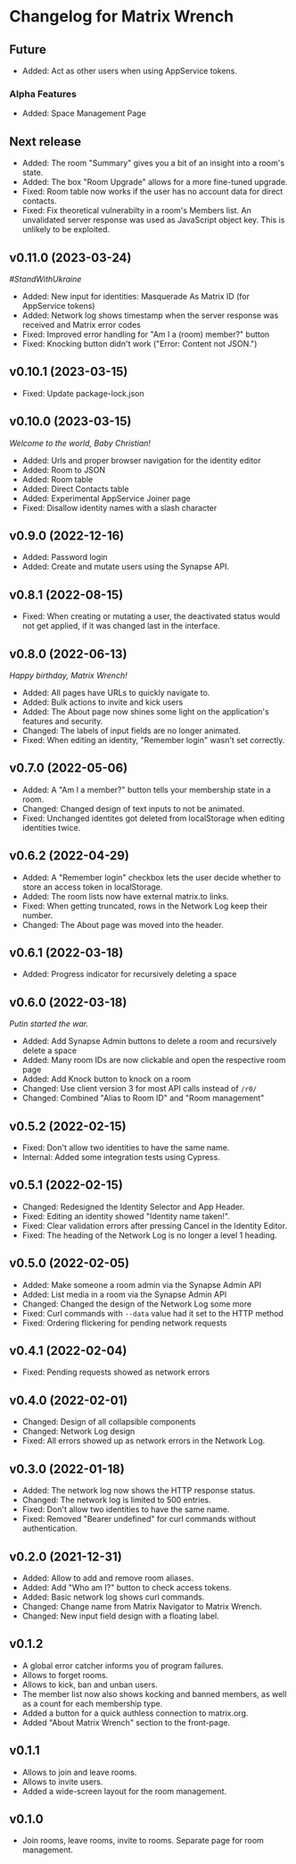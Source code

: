 # Changelog for Matrix Wrench

## Future
* Added: Act as other users when using AppService tokens.

### Alpha Features
* Added: Space Management Page

## Next release
* Added: The room "Summary" gives you a bit of an insight into a room's state.
* Added: The box "Room Upgrade" allows for a more fine-tuned upgrade.
* Fixed: Room table now works if the user has no account data for direct contacts.
* Fixed: Fix theoretical vulnerabilty in a room's Members list. An unvalidated server response was used as JavaScript object key. This is unlikely to be exploited.

## v0.11.0 (2023-03-24)
*#StandWithUkraine*

* Added: New input for identities: Masquerade As Matrix ID (for AppService tokens)
* Added: Network log shows timestamp when the server response was received and Matrix error codes
* Fixed: Improved error handling for "Am I a (room) member?" button
* Fixed: Knocking button didn't work ("Error: Content not JSON.")

## v0.10.1 (2023-03-15)
* Fixed: Update package-lock.json

## v0.10.0 (2023-03-15)
*Welcome to the world, Baby Christian!*

* Added: Urls and proper browser navigation for the identity editor
* Added: Room to JSON
* Added: Room table
* Added: Direct Contacts table
* Added: Experimental AppService Joiner page
* Fixed: Disallow identity names with a slash character

## v0.9.0 (2022-12-16)
* Added: Password login
* Added: Create and mutate users using the Synapse API.

## v0.8.1 (2022-08-15)
* Fixed: When creating or mutating a user, the deactivated status would not get applied, if it was changed last in the interface.

## v0.8.0 (2022-06-13)
*Happy birthday, Matrix Wrench!*

* Added: All pages have URLs to quickly navigate to.
* Added: Bulk actions to invite and kick users
* Added: The About page now shines some light on the application's features and security.
* Changed: The labels of input fields are no longer animated.
* Fixed: When editing an identity, "Remember login" wasn't set correctly.

## v0.7.0 (2022-05-06)
* Added: A "Am I a member?" button tells your membership state in a room.
* Changed: Changed design of text inputs to not be animated.
* Fixed: Unchanged identites got deleted from localStorage when editing identities twice.

## v0.6.2 (2022-04-29)
* Added: A "Remember login" checkbox lets the user decide whether to store an access token in localStorage.
* Added: The room lists now have external matrix.to links.
* Fixed: When getting truncated, rows in the Network Log keep their number.
* Changed: The About page was moved into the header.

## v0.6.1 (2022-03-18)
* Added: Progress indicator for recursively deleting a space

## v0.6.0 (2022-03-18)
*Putin started the war.*

* Added: Add Synapse Admin buttons to delete a room and recursively delete a space
* Added: Many room IDs are now clickable and open the respective room page
* Added: Add Knock button to knock on a room
* Changed: Use client version 3 for most API calls instead of `/r0/`
* Changed: Combined "Alias to Room ID" and "Room management"

## v0.5.2 (2022-02-15)
* Fixed: Don't allow two identities to have the same name.
* Internal: Added some integration tests using Cypress.

## v0.5.1 (2022-02-15)
* Changed: Redesigned the Identity Selector and App Header.
* Fixed: Editing an identity showed "Identity name taken!".
* Fixed: Clear validation errors after pressing Cancel in the Identity Editor.
* Fixed: The heading of the Network Log is no longer a level 1 heading.

## v0.5.0 (2022-02-05)
* Added: Make someone a room admin via the Synapse Admin API
* Added: List media in a room via the Synapse Admin API
* Changed: Changed the design of the Network Log some more 
* Fixed: Curl commands with `--data` value had it set to the HTTP method
* Fixed: Ordering flickering for pending network requests

## v0.4.1 (2022-02-04)
* Fixed: Pending requests showed as network errors

## v0.4.0 (2022-02-01)
* Changed: Design of all collapsible components 
* Changed: Network Log design
* Fixed: All errors showed up as network errors in the Network Log.

## v0.3.0 (2022-01-18)
* Added: The network log now shows the HTTP response status.
* Changed: The network log is limited to 500 entries.
* Fixed: Don't allow two identities to have the same name. 
* Fixed: Removed "Bearer undefined" for curl commands without authentication.

## v0.2.0 (2021-12-31)
* Added: Allow to add and remove room aliases.
* Added: Add "Who am I?" button to check access tokens.
* Added: Basic network log shows curl commands.
* Changed: Change name from Matrix Navigator to Matrix Wrench.
* Changed: New input field design with a floating label.

## v0.1.2
* A global error catcher informs you of program failures.
* Allows to forget rooms.
* Allows to kick, ban and unban users.
* The member list now also shows kocking and banned members, as well as a count for each membership type.
* Added a button for a quick authless connection to matrix.org.
* Added "About Matrix Wrench" section to the front-page.

## v0.1.1
* Allows to join and leave rooms.
* Allows to invite users.
* Added a wide-screen layout for the room management.

## v0.1.0
* Join rooms, leave rooms, invite to rooms. Separate page for room management.
